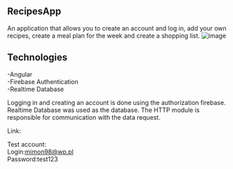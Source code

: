 ## RecipesApp

An application that allows you to create an account and log in, add your own recipes, create a meal plan for the week and create a shopping list.
![image](https://user-images.githubusercontent.com/88158562/164454679-678c14b4-5be5-4f15-8aa4-d61e1a998d6b.png)

## Technologies
-Angular<br>
-Firebase Authentication<br>
-Realtime Database<br>

Logging in and creating an account is done using the authorization firebase. Realtime Database was used as the database. The HTTP module is responsible for communication with the data request.

Link:<br>


Test account:<br>
Login:mimon98@wp.pl<br>
Password:test123
